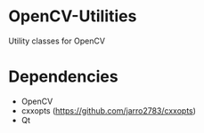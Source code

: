 # OpenCV-Utilities
Utility classes for OpenCV

# Dependencies
* OpenCV
* cxxopts (https://github.com/jarro2783/cxxopts)
* Qt
